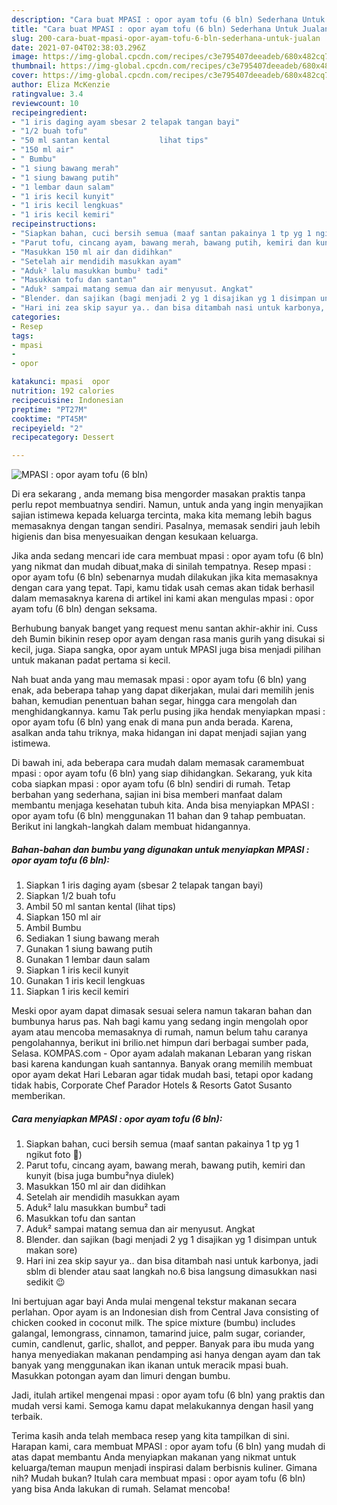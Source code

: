 ```yaml
---
description: "Cara buat MPASI : opor ayam tofu (6 bln) Sederhana Untuk Jualan"
title: "Cara buat MPASI : opor ayam tofu (6 bln) Sederhana Untuk Jualan"
slug: 200-cara-buat-mpasi-opor-ayam-tofu-6-bln-sederhana-untuk-jualan
date: 2021-07-04T02:38:03.296Z
image: https://img-global.cpcdn.com/recipes/c3e795407deeadeb/680x482cq70/mpasi-opor-ayam-tofu-6-bln-foto-resep-utama.jpg
thumbnail: https://img-global.cpcdn.com/recipes/c3e795407deeadeb/680x482cq70/mpasi-opor-ayam-tofu-6-bln-foto-resep-utama.jpg
cover: https://img-global.cpcdn.com/recipes/c3e795407deeadeb/680x482cq70/mpasi-opor-ayam-tofu-6-bln-foto-resep-utama.jpg
author: Eliza McKenzie
ratingvalue: 3.4
reviewcount: 10
recipeingredient:
- "1 iris daging ayam sbesar 2 telapak tangan bayi"
- "1/2 buah tofu"
- "50 ml santan kental           lihat tips"
- "150 ml air"
- " Bumbu"
- "1 siung bawang merah"
- "1 siung bawang putih"
- "1 lembar daun salam"
- "1 iris kecil kunyit"
- "1 iris kecil lengkuas"
- "1 iris kecil kemiri"
recipeinstructions:
- "Siapkan bahan, cuci bersih semua (maaf santan pakainya 1 tp yg 1 ngikut foto 🤭)"
- "Parut tofu, cincang ayam, bawang merah, bawang putih, kemiri dan kunyit (bisa juga bumbu²nya diulek)"
- "Masukkan 150 ml air dan didihkan"
- "Setelah air mendidih masukkan ayam"
- "Aduk² lalu masukkan bumbu² tadi"
- "Masukkan tofu dan santan"
- "Aduk² sampai matang semua dan air menyusut. Angkat"
- "Blender. dan sajikan (bagi menjadi 2 yg 1 disajikan yg 1 disimpan untuk makan sore)"
- "Hari ini zea skip sayur ya.. dan bisa ditambah nasi untuk karbonya, jadi sblm di blender atau saat langkah no.6 bisa langsung dimasukkan nasi sedikit 😉"
categories:
- Resep
tags:
- mpasi
- 
- opor

katakunci: mpasi  opor 
nutrition: 192 calories
recipecuisine: Indonesian
preptime: "PT27M"
cooktime: "PT45M"
recipeyield: "2"
recipecategory: Dessert

---
```



![MPASI : opor ayam tofu (6 bln)](https://img-global.cpcdn.com/recipes/c3e795407deeadeb/680x482cq70/mpasi-opor-ayam-tofu-6-bln-foto-resep-utama.jpg)

Di era  sekarang , anda memang bisa mengorder masakan praktis tanpa perlu repot membuatnya sendiri. Namun, untuk anda yang ingin menyajikan sajian istimewa kepada keluarga tercinta, maka kita memang lebih bagus memasaknya dengan tangan sendiri. Pasalnya, memasak sendiri jauh lebih higienis dan bisa menyesuaikan dengan kesukaan keluarga.

Jika anda sedang mencari ide cara membuat mpasi : opor ayam tofu (6 bln) yang nikmat dan mudah dibuat,maka di sinilah tempatnya. Resep mpasi : opor ayam tofu (6 bln)  sebenarnya mudah dilakukan jika kita memasaknya dengan cara yang tepat. Tapi, kamu tidak usah cemas akan tidak berhasil dalam memasaknya 
karena di artikel ini kami akan mengulas mpasi : opor ayam tofu (6 bln) dengan seksama.  

Berhubung banyak banget yang request menu santan akhir-akhir ini. Cuss deh Bumin bikinin resep opor ayam dengan rasa manis gurih yang disukai si kecil, juga. Siapa sangka, opor ayam untuk MPASI juga bisa menjadi pilihan untuk makanan padat pertama si kecil.

Nah buat anda yang mau memasak mpasi : opor ayam tofu (6 bln) yang enak, ada beberapa tahap yang dapat dikerjakan, mulai dari memilih jenis bahan, kemudian penentuan bahan segar, hingga cara mengolah dan menghidangkannya. kamu Tak perlu pusing jika hendak menyiapkan mpasi : opor ayam tofu (6 bln) yang enak di mana pun anda berada. Karena, asalkan anda  tahu triknya, maka hidangan ini dapat menjadi sajian yang istimewa.

Di bawah ini, ada beberapa cara mudah dalam memasak caramembuat mpasi : opor ayam tofu (6 bln) yang siap dihidangkan. Sekarang, yuk kita coba siapkan mpasi : opor ayam tofu (6 bln) sendiri di rumah. Tetap berbahan yang sederhana, sajian ini bisa memberi manfaat dalam membantu menjaga kesehatan tubuh kita. Anda bisa menyiapkan MPASI : opor ayam tofu (6 bln) menggunakan 11 bahan dan 9 tahap pembuatan. Berikut ini langkah-langkah dalam membuat hidangannya.

<!--inarticleads1-->

##### Bahan-bahan dan bumbu yang digunakan untuk menyiapkan MPASI : opor ayam tofu (6 bln):

1. Siapkan 1 iris daging ayam (sbesar 2 telapak tangan bayi)
1. Siapkan 1/2 buah tofu
1. Ambil 50 ml santan kental           (lihat tips)
1. Siapkan 150 ml air
1. Ambil  Bumbu
1. Sediakan 1 siung bawang merah
1. Gunakan 1 siung bawang putih
1. Gunakan 1 lembar daun salam
1. Siapkan 1 iris kecil kunyit
1. Gunakan 1 iris kecil lengkuas
1. Siapkan 1 iris kecil kemiri


Meski opor ayam dapat dimasak sesuai selera namun takaran bahan dan bumbunya harus pas. Nah bagi kamu yang sedang ingin mengolah opor ayam atau mencoba memasaknya di rumah, namun belum tahu caranya pengolahannya, berikut ini brilio.net himpun dari berbagai sumber pada, Selasa. KOMPAS.com - Opor ayam adalah makanan Lebaran yang riskan basi karena kandungan kuah santannya. Banyak orang memilih membuat opor ayam dekat Hari Lebaran agar tidak mudah basi, tetapi opor kadang tidak habis, Corporate Chef Parador Hotels &amp; Resorts Gatot Susanto memberikan. 

<!--inarticleads2-->

##### Cara menyiapkan MPASI : opor ayam tofu (6 bln):

1. Siapkan bahan, cuci bersih semua (maaf santan pakainya 1 tp yg 1 ngikut foto 🤭)
1. Parut tofu, cincang ayam, bawang merah, bawang putih, kemiri dan kunyit (bisa juga bumbu²nya diulek)
1. Masukkan 150 ml air dan didihkan
1. Setelah air mendidih masukkan ayam
1. Aduk² lalu masukkan bumbu² tadi
1. Masukkan tofu dan santan
1. Aduk² sampai matang semua dan air menyusut. Angkat
1. Blender. dan sajikan (bagi menjadi 2 yg 1 disajikan yg 1 disimpan untuk makan sore)
1. Hari ini zea skip sayur ya.. dan bisa ditambah nasi untuk karbonya, jadi sblm di blender atau saat langkah no.6 bisa langsung dimasukkan nasi sedikit 😉


Ini bertujuan agar bayi Anda mulai mengenal tekstur makanan secara perlahan. Opor ayam is an Indonesian dish from Central Java consisting of chicken cooked in coconut milk. The spice mixture (bumbu) includes galangal, lemongrass, cinnamon, tamarind juice, palm sugar, coriander, cumin, candlenut, garlic, shallot, and pepper. Banyak para ibu muda yang hanya menyediakan makanan pendamping asi hanya dengan ayam dan tak banyak yang menggunakan ikan ikanan untuk meracik mpasi buah. Masukkan potongan ayam dan limuri dengan bumbu. 

Jadi, itulah artikel mengenai  mpasi : opor ayam tofu (6 bln)  yang praktis dan mudah versi kami. Semoga kamu dapat melakukannya dengan hasil yang terbaik. 

Terima kasih anda telah membaca resep yang kita tampilkan di sini. Harapan kami, cara membuat  MPASI : opor ayam tofu (6 bln) yang mudah di atas dapat membantu Anda menyiapkan makanan yang nikmat untuk keluarga/teman maupun menjadi inspirasi dalam berbisnis kuliner. Gimana nih? Mudah bukan? Itulah cara membuat mpasi : opor ayam tofu (6 bln) yang bisa Anda lakukan di rumah. Selamat mencoba!

